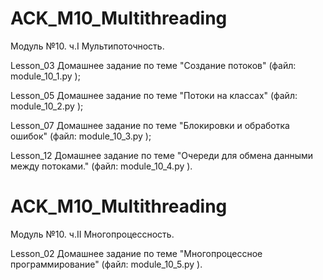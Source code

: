 # ACK_M10_Multithreading
Модуль №10. ч.I Мультипоточность.

Lesson_03 Домашнее задание по теме "Создание потоков" (файл: module_10_1.py );

Lesson_05 Домашнее задание по теме "Потоки на классах" (файл: module_10_2.py );

Lesson_07 Домашнее задание по теме "Блокировки и обработка ошибок" (файл: module_10_3.py );

Lesson_12 Домашнее задание по теме "Очереди для обмена данными между потоками." (файл: module_10_4.py ).

# ACK_M10_Multithreading
Mодуль №10. ч.II Многопроцессность.

Lesson_02 Домашнее задание по теме "Многопроцессное программирование" (файл: module_10_5.py ).
